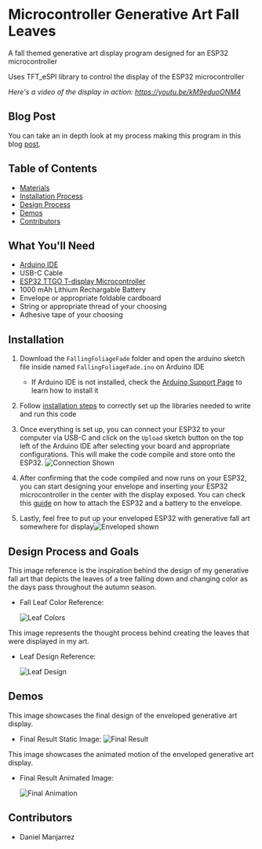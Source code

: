 # Microcontroller Generative Art Fall Leaves

A fall themed generative art display program designed for an ESP32 microcontroller

Uses TFT_eSPI library to control the display of the ESP32 microcontroller

*Here's a video of the display in action: https://youtu.be/kM9eduoONM4*

## Blog Post

You can take an in depth look at my process making this program in this blog [post](https://brassy-moonflower-6cd.notion.site/Falling-Foliage-Fade-F3-11018fb9102d800894b0c82c0ea21e70).

## Table of Contents

- [Materials](#what-youll-need)
- [Installation Process](#installation)
- [Design Process](#design-process-and-goals)
- [Demos](#demos)
- [Contributors](#contributors)

## What You'll Need

 + [Arduino IDE](https://www.arduino.cc/en/software)
 + USB-C Cable
 + [ESP32 TTGO T-display Microcontroller](https://www.amazon.com/LILYGO-T-Display-Arduino-Development-CH9102F/dp/B099MPFJ9M?th=1)
 + 1000 mAh Lithium Rechargable Battery
 + Envelope or appropriate foldable cardboard
 + String or appropriate thread of your choosing
 + Adhesive tape of your choosing


## Installation
1. Download the `FallingFoliageFade` folder and open the arduino sketch file inside named `FallingFoliageFade.ino` on Arduino IDE
    * If Arduino IDE is not installed, check the [Arduino Support Page](https://support.arduino.cc/hc/en-us/articles/360019833020-Download-and-install-Arduino-IDE) to learn how to install it

2. Follow [installation steps](https://coms3930.notion.site/Lab-1-TFT-Display-a53b9c10137a4d95b22d301ec6009a94) to correctly set up the libraries needed to write and run this code

3. Once everything is set up, you can connect your ESP32 to your computer via USB-C and click on the `Upload` sketch button on the top left of the Arduino IDE after selecting your board and appropriate configurations. This will make the code compile and store onto the ESP32.
![Connection Shown](images/SetUp.jpg)

4. After confirming that the code compiled and now runs on your ESP32, you can start designing your envelope and inserting your ESP32 microcontroller in the center with the display exposed. You can check this [guide](https://coms3930.notion.site/Module-1-Install-10a350cc6f058045b899e7d3c2a3c8f5) on how to attach the ESP32 and a battery to the envelope.

5. Lastly, feel free to put up your enveloped ESP32 with generative fall art somewhere for display![Enveloped shown](images/TreeShot2.png)

## Design Process and Goals

This image reference is the inspiration behind  the design of my generative fall art that depicts the leaves of a tree falling down and changing color as the days pass throughout the autumn season.

- Fall Leaf Color Reference:

  ![Leaf Colors](images/autumnLeaves.jpg)

This image represents the thought process behind creating the leaves that were displayed in my art.

- Leaf Design Reference:

  ![Leaf Design](images/DesignWork.png)

## Demos

This image showcases the final design of the enveloped generative art display.

- Final Result Static Image: 
![Final Result](images/TreeShot.png)

This image showcases the animated motion of the enveloped generative art display.

- Final Result Animated Image: 

  ![Final Animation](images/Tree.gif)

## Contributors

- Daniel Manjarrez
